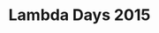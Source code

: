 ---
category: event
title: Lambda Days 2015
logo: /resources/img/lambda-days2.png
location: Cracow
description: first in Poland functional programming conference
start: 26 February 2015
end: 27 February 2015
link-out: http://www.lambdadays.org/
---